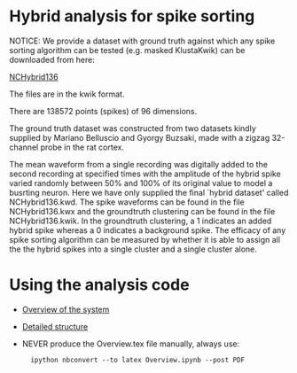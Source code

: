 Hybrid analysis for spike sorting
=================================
NOTICE:
We provide a dataset with ground truth against which any spike sorting algorithm can be tested (e.g. masked KlustaKwik) can be downloaded from here:

[NCHybrid136](https://drive.google.com/open?id=0BwTrbfNJNihcWWpKeHpaYUJmWjg)

The files are in the kwik format.

There are 138572 points (spikes) of 96 dimensions. 

The ground truth dataset was constructed from two datasets kindly supplied by Mariano Belluscio and Gyorgy Buzsaki,
made with a zigzag 32-channel probe in the rat cortex.

The mean waveform from a single recording was digitally added to the second recording at specified times with the amplitude of the hybrid spike varied randomly between 50% and 100% of its original value to model a busrting neuron. Here we have only supplied the final `hybrid dataset' called NCHybrid136.kwd. The spike waveforms can be found in the file NCHybrid136.kwx and the groundtruth clustering can be found in the file NCHybrid136.kwik. In the groundtruth clustering, 
a 1 indicates an added hybrid spike whereas a 0 indicates a background spike. The efficacy of any spike sorting algorithm can be measured by whether it is able to assign all the the hybrid spikes into a single cluster and a single cluster alone. 

Using the analysis code
=================================

* [Overview of the system](http://nbviewer.ipython.org/urls/raw.github.com/klusta-team/hybrid_analysis/master/notes/Overview.ipynb)
* [Detailed structure](http://nbviewer.ipython.org/urls/raw.github.com/klusta-team/hybrid_analysis/master/notes/Detailed_structure.ipynb)

* NEVER produce the Overview.tex file manually, always use:

        ipython nbconvert --to latex Overview.ipynb --post PDF
